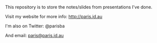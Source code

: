 This repository is to store the notes/slides from presentations I've done. 

Visit my website for more info: http://paris.id.au

I'm also on Twitter: @parisba

And email: paris@paris.id.au
